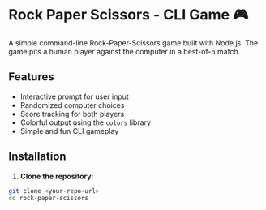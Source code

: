 # Rock Paper Scissors - CLI Game 🎮

A simple command-line Rock-Paper-Scissors game built with Node.js. The game pits a human player against the computer in a best-of-5 match.

## Features

- Interactive prompt for user input
- Randomized computer choices
- Score tracking for both players
- Colorful output using the `colors` library
- Simple and fun CLI gameplay

## Installation

1. **Clone the repository:**

```bash
git clone <your-repo-url>
cd rock-paper-scissors

